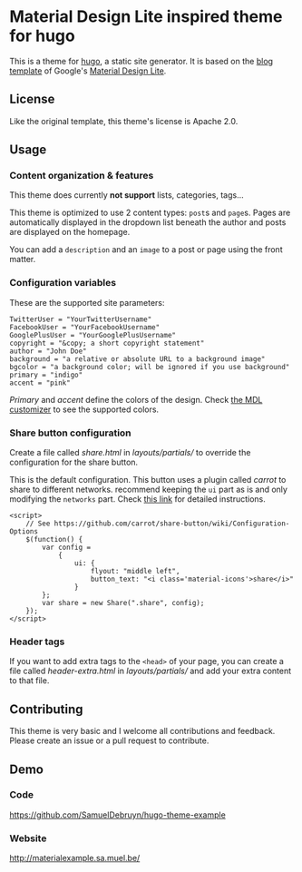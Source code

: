 # Material Design Lite inspired theme for hugo

This is a theme for [hugo](http://gohugo.io), a static site generator. It is based on the [blog template](http://www.getmdl.io/templates/) of Google's [Material Design Lite](http://www.getmdl.io).

## License

Like the original template, this theme's license is Apache 2.0.

## Usage

### Content organization & features

This theme does currently **not support** lists, categories, tags...

This theme is optimized to use 2 content types: `post`s and `page`s. Pages are automatically displayed in the dropdown list beneath the author and posts are displayed on the homepage.

You can add a `description` and an `image` to a post or page using the front matter.

### Configuration variables

These are the supported site parameters:

	TwitterUser = "YourTwitterUsername"
	FacebookUser = "YourFacebookUsername"
	GooglePlusUser = "YourGooglePlusUsername"
	copyright = "&copy; a short copyright statement"
	author = "John Doe"
	background = "a relative or absolute URL to a background image"
	bgcolor = "a background color; will be ignored if you use background"
	primary = "indigo"
	accent = "pink"

*Primary* and *accent* define the colors of the design. Check [the MDL customizer](http://www.getmdl.io/customize/index.html) to see the supported colors.

### Share button configuration

Create a file called *share.html* in *layouts/partials/* to override the configuration for the share button.

This is the default configuration. This button uses a plugin called *carrot* to share to different networks.  recommend keeping the `ui` part as is and only modifying the `networks` part. Check [this link](https://github.com/carrot/share-button/wiki/Configuration-Options) for detailed instructions.

	<script>
		// See https://github.com/carrot/share-button/wiki/Configuration-Options
		$(function() {
			var config =
				{
					ui: {
						flyout: "middle left",
						button_text: "<i class='material-icons'>share</i>"
					}
			};
			var share = new Share(".share", config);
		});
	</script>

### Header tags

If you want to add extra tags to the `<head>` of your page, you can create a file called *header-extra.html* in *layouts/partials/* and add your extra content to that file.

## Contributing

This theme is very basic and I welcome all contributions and feedback. Please create an issue or a pull request to contribute.

## Demo

### Code

https://github.com/SamuelDebruyn/hugo-theme-example

### Website

http://materialexample.sa.muel.be/

